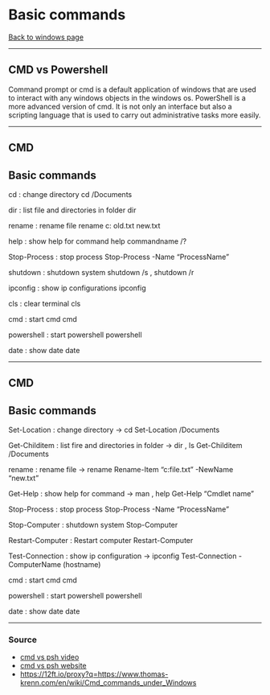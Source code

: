 # Basic commands
[Back to windows page](Windows.md)
- --
## CMD vs Powershell
Command prompt or cmd is a default application of windows that are used to interact with any windows objects in the windows os.
PowerShell is a more advanced version of cmd. It is not only an interface but also a scripting language that is used to carry out administrative tasks more easily.
- --
## CMD
## Basic commands
 cd : change directory
 cd /Documents
 
 dir : list file and directories in folder
 dir
 
 rename : rename file
 rename c: old.txt new.txt
 
 help : show help for command
 help commandname /?
 
 Stop-Process : stop process
 Stop-Process -Name “ProcessName”
 
 shutdown : shutdown system
 shutdown /s , shutdown /r
 
 ipconfig : show ip configurations
 ipconfig 
 
 cls : clear terminal
 cls
 
 cmd : start cmd
 cmd
 
 powershell : start powershell
 powershell
 
 date : show date
 date
- --
## CMD
## Basic commands
 Set-Location : change directory -> cd
 Set-Location /Documents
 
 Get-Childitem : list fire and directories in folder -> dir , ls
 Get-Childitem /Documents
 
 rename : rename file -> rename
Rename-Item “c:file.txt” -NewName “new.txt”

Get-Help : show help for command -> man , help
Get-Help “Cmdlet name”

Stop-Process : stop process
Stop-Process -Name “ProcessName”

Stop-Computer : shutdown system
Stop-Computer

Restart-Computer : Restart computer
Restart-Computer

Test-Connection : show ip configuration -> ipconfig
Test-Connection -ComputerName (hostname)

 cmd : start cmd
 cmd
 
 powershell : start powershell
 powershell
 
 date : show date
 date
- --
### Source
- [cmd vs psh video](https://youtu.be/H0gwnFV_SFs)
- [cmd vs psh website](https://www.educba.com/powershell-vs-command-prompt/)
- https://12ft.io/proxy?q=https://www.thomas-krenn.com/en/wiki/Cmd_commands_under_Windows